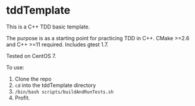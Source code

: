 # tddTemplate
This is a C++ TDD basic template.

The purpose is as a starting point for practicing TDD in C++. CMake >=2.6 and C++ >=11 required. Includes gtest 1.7.

Tested on CentOS 7.

To use:
1) Clone the repo
2) `cd` into the tddTemplate directory
3) `/bin/bash scripts/buildAndRunTests.sh`
4) Profit.
